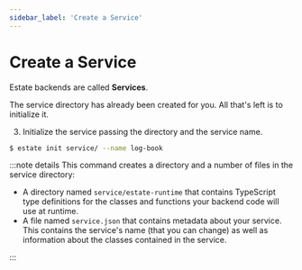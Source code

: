 ```yaml
---
sidebar_label: 'Create a Service'
---
```


# Create a Service

Estate backends are called **Services**.

The service directory has already been created for you. All that's left is to initialize it.

3. Initialize the service passing the directory and the service name.

```bash
$ estate init service/ --name log-book
```

:::note details
This command creates a directory and a number of files in the service directory:

* A directory named `service/estate-runtime` that contains TypeScript type definitions for the classes and functions your backend code will use at runtime.
* A file named `service.json` that contains metadata about your service. This contains the service's name (that you can change) as well as information about the classes contained in the service.

:::
